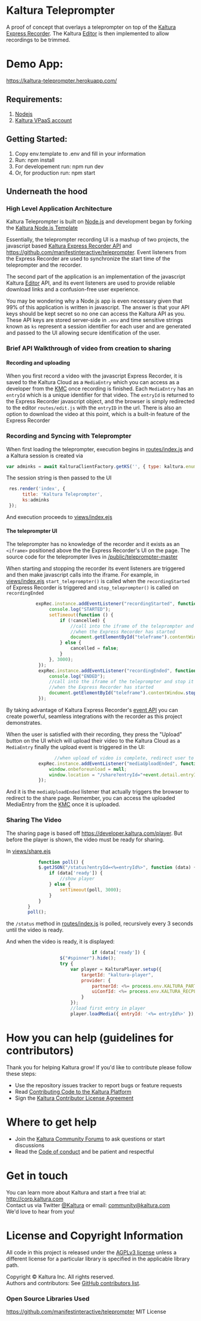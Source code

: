 # Kaltura Teleprompter
A proof of concept that overlays a teleprompter on top of the [Kaltura Express Recorder]( https://github.com/kaltura-vpaas/express-recorder). The Kaltura [Editor](https://github.com/kaltura-vpaas/kaltura-editor-app-embed) is then implemented to allow recordings to be trimmed. 

# Demo App: 
https://kaltura-teleprompter.herokuapp.com/

## Requirements:

1. [Nodejs](https://nodejs.org/en/)
2. [Kaltura VPaaS account](https://corp.kaltura.com/video-paas/registration?utm_campaign=Meetabout&utm_medium=affiliates&utm_source=GitHub)

## Getting Started:

1. Copy env.template to .env and fill in your information
2. Run: npm install
3. For developement run: npm run dev   
4. Or, for production run: npm start

## Underneath the hood

### High Level Application Architecture

Kaltura Teleprompter is built on [Node.js](https://nodejs.org/) and development began by forking the [Kaltura Node.js Template](https://github.com/kaltura-vpaas/kaltura-nodejs-template) 

Essentially, the teleprompter recording UI is a mashup of two projects, the javascript based [Kaltura Express Recorder API](https://github.com/kaltura-vpaas/express-recorder)  and https://github.com/manifestinteractive/teleprompter. Event listeners from the Express Recorder are used to synchronize the start time of the teleprompter and the recorder.

The second part of the application is an implementation of the javascript Kaltura [Editor](https://github.com/kaltura-vpaas/kaltura-editor-app-embed) API, and its event listeners are used to provide reliable download links and a confusion-free user experience.

You may be wondering why a Node.js app is even necessary given that 99% of this application is written in javascript. The answer is that your API keys should be kept secret so no one can access the Kaltura API as you. These API keys are stored server-side in `.env` and time sensitive strings known as `ks` represent a session identifier for each user and are generated and passed to the UI allowing secure identification of the user.  

### Brief API Walkthrough of video from creation to sharing

#### Recording and uploading

When you first record a video with the javascript Express Recorder, it is saved to the Kaltura Cloud as a `MediaEntry` which you can access as a developer from the [KMC](https://kmc.kaltura.com/index.php/kmcng/login) once recording is finished. Each `MediaEntry` has an `entryId` which is a unique identifier for that video. The `entryId` is returned to the Express Recorder javascript object, and the browser is simply redirected to the editor `routes/edit.js` with the `entryID` in the url. There is also an option to download the video at this point, which is a built-in feature of the Express Recorder

### Recording and Syncing with Teleprompter

When first loading the teleprompter, execution begins in [routes/index.js](https://github.com/kaltura-vpaas/kaltura-teleprompter-nodejs/blob/master/routes/index.js) and a Kaltura session is created via 

```javascript
var adminks = await KalturaClientFactory.getKS('', { type: kaltura.enums.SessionType.ADMIN });
```

The session string is then passed to the UI

```javascript
 res.render('index', { 
      title: 'Kaltura Teleprompter',
      ks:adminks
 });
```

And execution proceeds to [views/index.ejs](https://github.com/kaltura-vpaas/kaltura-teleprompter-nodejs/blob/master/views/index.ejs) 

#### The teleprompter UI

The teleprompter has no knowledge of the recorder and it exists as an `<iframe>` positioned above the the Express Recorder's UI on the page. The source code for the teleprompter lives in [/public/teleprompter-master](https://github.com/kaltura-vpaas/kaltura-teleprompter-nodejs/tree/master/public/teleprompter-master)

When starting and stopping the recorder its event listeners are triggered and then make javascript calls into the iframe. For example, in [views/index.ejs](https://github.com/kaltura-vpaas/kaltura-teleprompter-nodejs/blob/master/views/index.ejs#L36)  `start_teleprompter()` is called when the `recordingStarted` of Express Recorder is triggered and  `stop_teleprompter()` is called on `recordingEnded` 

```javascript
           expRec.instance.addEventListener("recordingStarted", function () {
                console.log("STARTED");
                setTimeout(function () {
                    if (!cancelled) {
                        //call into the iframe of the teleprompter and start it
                        //when the Express Recorder has started
                        document.getElementById("teleframe").contentWindow.start_teleprompter();
                    } else {
                        cancelled = false;
                    }
                }, 3000);
            });
            expRec.instance.addEventListener("recordingEnded", function () {
                console.log("ENDED");
                //call into the iframe of the teleprompter and stop it
                //when the Express Recorder has started
                document.getElementById("teleframe").contentWindow.stop_teleprompter();
            });
```

By taking advantage of Kaltura Express Recorder's [event API](https://github.com/kaltura-vpaas/express-recorder) you can create powerful, seamless integrations with the recorder as this project demonstrates.

When the user is satisfied with their recording, they press the "Upload" button on the UI which will upload their video to the Kaltura Cloud as a `MediaEntry`  finally the upload event is triggered in the UI:

```javascript
   				  //when upload of video is complete, redirect user to share
            expRec.instance.addEventListener("mediaUploadEnded", function(event) {
                window.onbeforeunload = null;
                window.location = "/share?entryId="+event.detail.entryId;
            });
```

And it is the `mediaUploadEnded` listener that actually triggers the browser to redirect to the share page. Remember, you can access the uploaded MediaEntry from the [KMC](https://kmc.kaltura.com/index.php/kmcng/login) once it is uploaded.

### Sharing The Video

The sharing page is based off https://developer.kaltura.com/player. But before the player is shown, the video must be ready for sharing. 

In [views/share.ejs](https://github.com/kaltura-vpaas/kaltura-teleprompter-nodejs/blob/master/views/share.ejs) 

```javascript
  			function poll() {
            $.getJSON("/status?entryId=<%=entryId%>", function (data) {
                if (data['ready']) {
                    //show player
                } else {
                    setTimeout(poll, 3000);
                }
            }
        }
        poll();
```

the `/status` method in [routes/index.js](https://github.com/kaltura-vpaas/kaltura-teleprompter-nodejs/blob/master/routes/index.js) is polled, recursively every 3 seconds until the video is ready. 

And when the video is ready, it is displayed:

```javascript
 								if (data['ready']) {
                    $("#spinner").hide();
                    try {
                        var player = KalturaPlayer.setup({
                            targetId: "kaltura-player",
                            provider: {
                                partnerId: <%= process.env.KALTURA_PARTNER_ID %>,
                                uiConfId: <%= process.env.KALTURA_RECPLAYER_ID %>
                            }
                        });
                        //load first entry in player
                        player.loadMedia({ entryId: '<%= entryId%>' });
```



# How you can help (guidelines for contributors) 

Thank you for helping Kaltura grow! If you'd like to contribute please follow these steps:
* Use the repository issues tracker to report bugs or feature requests
* Read [Contributing Code to the Kaltura Platform](https://github.com/kaltura/platform-install-packages/blob/master/doc/Contributing-to-the-Kaltura-Platform.md)
* Sign the [Kaltura Contributor License Agreement](https://agentcontribs.kaltura.org/)

# Where to get help
* Join the [Kaltura Community Forums](https://forum.kaltura.org/) to ask questions or start discussions
* Read the [Code of conduct](https://forum.kaltura.org/faq) and be patient and respectful

# Get in touch
You can learn more about Kaltura and start a free trial at: http://corp.kaltura.com    
Contact us via Twitter [@Kaltura](https://twitter.com/Kaltura) or email: community@kaltura.com  
We'd love to hear from you!

# License and Copyright Information
All code in this project is released under the [AGPLv3 license](http://www.gnu.org/licenses/agpl-3.0.html) unless a different license for a particular library is specified in the applicable library path.   

Copyright © Kaltura Inc. All rights reserved.   
Authors and contributors: See [GitHub contributors list](https://github.com/kaltura/YOURREPONAME/graphs/contributors).  

### Open Source Libraries Used

https://github.com/manifestinteractive/teleprompter  MIT License
